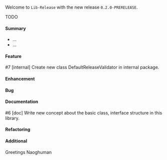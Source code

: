 Welcome to `Lib-Release` with the new release `0.2.0-PRERELEASE`.

TODO



#### Summary
* ...
* ...



#### Feature
#7 [internal] Create new class DefaultReleaseValidator in internal package.



#### Enhancement



#### Bug



#### Documentation
#6 [doc] Write new concept about the basic class, interface structure in this library.



#### Refactoring



#### Additional



Greetings
Naoghuman



[//]: # (Issues which will be integrated in this release)



[//]: # (Links)
